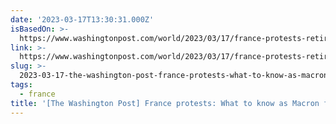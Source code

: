 ```yaml
---
date: '2023-03-17T13:30:31.000Z'
isBasedOn: >-
  https://www.washingtonpost.com/world/2023/03/17/france-protests-retirement-age-macron
link: >-
  https://www.washingtonpost.com/world/2023/03/17/france-protests-retirement-age-macron
slug: >-
  2023-03-17-the-washington-post-france-protests-what-to-know-as-macron-forces-a-reti
tags:
  - france
title: '[The Washington Post] France protests: What to know as Macron forces a reti'
---
```


